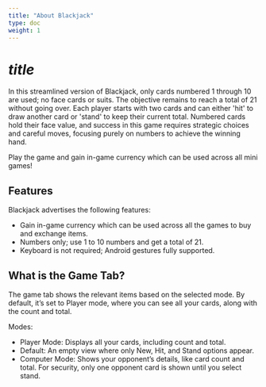 ```yaml
---
title: "About Blackjack"
type: doc
weight: 1
---
```

# $title$
In this streamlined version of Blackjack, only cards numbered 1 through 10 are used; no face cards or suits. The objective remains to reach a total of 21 without going over. Each player starts with two cards and can either 'hit' to draw another card or 'stand' to keep their current total. Numbered cards hold their face value, and success in this game requires strategic choices and careful moves, focusing purely on numbers to achieve the winning hand.

Play the game and gain in-game currency which can be used across all mini games!

## Features
Blackjack advertises the following features:
* Gain in-game currency which can be used across all the games to buy and exchange items.
* Numbers only; use 1 to 10 numbers and get a total of 21.
* Keyboard is not required; Android gestures fully supported.

## What is the Game Tab?
The game tab shows the relevant items based on the selected mode. By default, it’s set to Player mode, where you can see all your cards, along with the count and total.

Modes:
* Player Mode: Displays all your cards, including count and total.
* Default: An empty view where only New, Hit, and Stand options appear.
* Computer Mode: Shows your opponent’s details, like card count and total. For security, only one opponent card is shown until you select stand.
